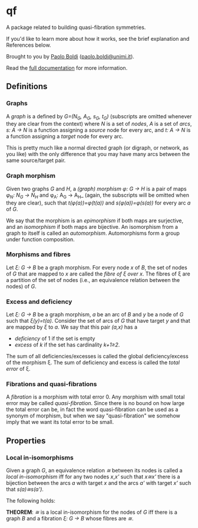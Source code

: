 # qf

A package related to building quasi-fibration symmetries.

If you'd like to learn more about how it works, see the brief explanation and References below.

Brought to you by [Paolo Boldi](http://boldi.di.unimi.it/) (<paolo.boldi@unimi.it>).

Read the [full documentation](docs/build/html/index.html) for more information.


## Definitions

### Graphs

A _graph_ is a defined by _G=(N<sub>G</sub>, A<sub>G</sub>, s<sub>G</sub>, t<sub>G</sub>)_ (subscripts are omitted whenever they are clear from the context) where _N_ is a set of _nodes_, _A_ is a set of _arcs_, _s: A &rarr; N_ is a function assigning a _source_ node for every arc, and _t: A &rarr; N_ is a function assigning a _target_ node for every arc. 

This is pretty much like a normal directed graph (or digraph, or network, as you like) with the only difference that you may have many arcs between the same source/target pair.

### Graph morphism

Given two graphs _G_ and _H_, a _(graph) morphism_ 
_&phi;: G &rarr; H_ is a pair of maps _&phi;<sub>N</sub>: N<sub>G</sub> &rarr; N<sub>H</sub>_ and
&phi;<sub>A</sub>: A<sub>G</sub> &rarr; A<sub>H</sub>_ (again, the subscripts will be omitted when they are clear), such that _t(&phi;(a))=&phi;(t(a))_
and _s(&phi;(a))=&phi;(s(a))_ for every arc _a_ of _G_.

We say that the morphism is an _epimorphism_ if both maps are surjective, and an _isomorphism_ if both maps are bijective. An isomorphism from a graph to itself is called an _automorphism_. Automorphisms form a group under function composition.

### Morphisms and fibres

Let _&xi;: G &rarr; B_ be a graph morphism. For every node _x_ of _B_, the set of nodes of _G_ that are mapped to _x_ are called the _fibre of &xi; over x_. The fibres of &xi; are a partition of the set of nodes (i.e., an equivalence relation between the nodes) of _G_.

### Excess and deficiency

Let _&xi;: G &rarr; B_ be a graph morphism, _a_ be an arc of _B_ and _y_ be a node of _G_ such that _&xi;(y)=t(a)_. Consider the set of arcs of _G_ that have target _y_ and that are mapped by _&xi;_ to _a_. We say that this pair _(a,x)_ has a 

- _deficiency_ of 1 if the set is empty
- _excess_ of _k_ if the set has cardinality _k+1&ge;2_.

The sum of all deficiencies/excesses is called the global deficiency/excess of the morphism &xi;. The sum of deficiency and excess is called the _total error_ of &xi;.

### Fibrations and quasi-fibrations

A _fibration_ is a morphism with total error 0.
Any morphism with small total error may be called _quasi-fibration_. Since there is no bound on how large the total error can be, in fact the word quasi-fibration can be used as a synonym of morphism, but when we say "quasi-fibration" we somehow imply that we want its total error to be small.

## Properties

### Local in-isomorphisms

Given a graph _G_, an equivalence relation _&cong;_ between its nodes is called a _local in-isomorphism_ iff for any two nodes _x_,_x'_ such that _x&cong;x'_
there is a bijection between the arcs _a_ with target _x_ and the arcs _a'_ with target _x'_ such that _s(a)&cong;s(a')_.

The following holds:

**THEOREM**:  _&cong;_ is a local in-isomorphism for the nodes of _G_ iff there is a graph _B_ and a fibration _&xi;: G &rarr; B_ whose fibres are _&cong;_.


